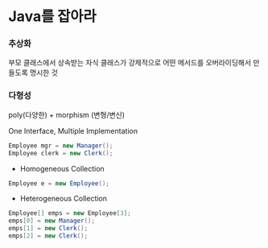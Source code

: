 # Java를 잡아라

### 추상화

부모 클래스에서 상속받는 자식 클래스가 강제적으로 어떤 메서드를 오버라이딩해서 만들도록 명시한 것 



### 다형성

poly(다양한) + morphism (변형/변신)

One Interface, Multiple Implementation

```java
Employee mgr = new Manager();
Employee clerk = new Clerk();
```

* Homogeneous Collection

```java
Employee e = new Employee();
```

* Heterogeneous Collection

```java
Employee[] emps = new Employee[3];
emps[0] = new Manager();
emps[1] = new Clerk();
emps[2] = new Clerk();
```

